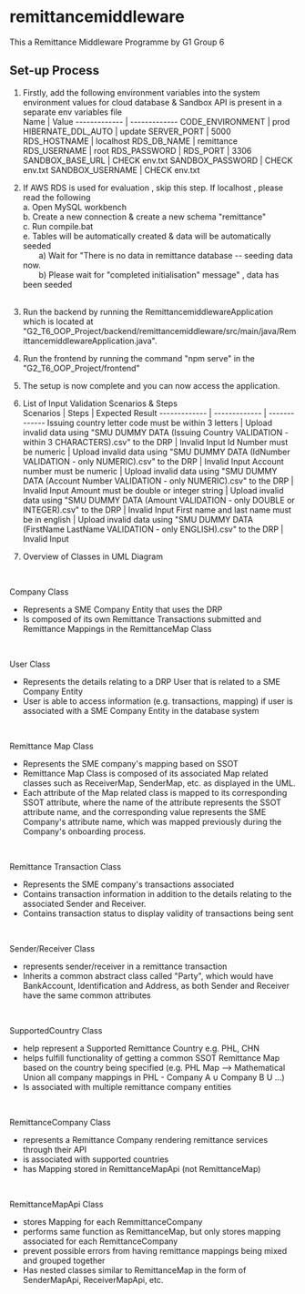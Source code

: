 # remittancemiddleware

This a Remittance Middleware Programme by G1 Group 6 


## Set-up Process 

1. Firstly, add the following environment variables into the system environment 
   values for cloud database & Sandbox API is present in a separate env variables file  <br />
	Name   				| 		Value
	------------- | -------------
	CODE_ENVIRONMENT  	| prod
	HIBERNATE_DDL_AUTO  | update
	SERVER_PORT | 5000
	RDS_HOSTNAME | localhost
	RDS_DB_NAME | remittance 
	RDS_USERNAME | root
	RDS_PASSWORD | 
	RDS_PORT | 3306
	SANDBOX_BASE_URL | CHECK env.txt
	SANDBOX_PASSWORD | CHECK env.txt
	SANDBOX_USERNAME | CHECK env.txt
	
2. If AWS RDS is used for evaluation , skip this step. If localhost , please read the following <br />
		a. Open MySQL workbench  <br />
		b. Create a new connection & create a new schema "remittance"  <br /> 
		c. Run compile.bat <br />
		e. Tables will be automatically created & data will be automatically seeded <br />
       a) Wait for "There is no data in remittance database -- seeding data now.<br />
       b) Please wait for "completed initialisation" message" , data has been seeded <br /><br />
			 
3. Run the backend by running the RemittancemiddlewareApplication which is located at "G2_T6_OOP_Project/backend/remittancemiddleware/src/main/java/RemittancemiddlewareApplication.java". <br />

4. Run the frontend by running the command "npm serve" in the "G2_T6_OOP_Project/frontend" <br />

5. The setup is now complete and you can now access the application. <br />

6. List of Input Validation Scenarios & Steps <br />
   Scenarios | Steps | Expected Result
   ------------- | ------------- | -------------
   Issuing country letter code must be within 3 letters | Upload invalid data using "SMU DUMMY DATA (Issuing Country VALIDATION - within 3 CHARACTERS).csv" to the DRP  | Invalid Input
   Id Number must be numeric | Upload invalid data using "SMU DUMMY DATA (IdNumber VALIDATION - only NUMERIC).csv" to the DRP  | Invalid Input
   Account number must be numeric | Upload invalid data using "SMU DUMMY DATA (Account Number VALIDATION - only NUMERIC).csv" to the DRP | Invalid Input
   Amount must be double or integer string | Upload invalid data using "SMU DUMMY DATA (Amount VALIDATION - only DOUBLE or INTEGER).csv" to the DRP | Invalid Input
   First name and last name must be in english | Upload invalid data using "SMU DUMMY DATA (FirstName LastName VALIDATION - only ENGLISH).csv" to the DRP | Invalid Input

7. Overview of Classes in UML Diagram
<br/>

Company Class
- Represents a SME Company Entity that uses the DRP
- Is composed of its own Remittance Transactions submitted and Remittance Mappings in the RemittanceMap Class
<br/>

User Class
- Represents the details relating to a DRP User that is related to a SME Company Entity
- User is able to access information (e.g. transactions, mapping) if user is associated with a SME Company Entity in the database system
<br/>

Remittance Map Class
- Represents the SME company's mapping based on SSOT
- Remittance Map Class is composed of its associated Map related classes such as ReceiverMap, SenderMap, etc. as displayed in the UML.
- Each attribute of the Map related class is mapped to its corresponding SSOT attribute, where the name of the attribute represents the SSOT attribute name, and the corresponding value represents the SME Company's attribute name, which was mapped previously during the Company's onboarding process.
<br/>

Remittance Transaction Class
- Represents the SME company's transactions associated
- Contains transaction information in addition to the details relating to the associated Sender and Receiver.
- Contains transaction status to display validity of transactions being sent 
<br/>

Sender/Receiver Class
- represents sender/receiver in a remittance transaction
- Inherits a common abstract class called "Party", which would have BankAccount, Identification and Address, as both Sender and Receiver have the same common attributes
<br/>

SupportedCountry Class
- help represent a Supported Remittance Country e.g. PHL, CHN
- helps fulfill functionality of getting a common SSOT Remittance Map based on the country being specified (e.g. PHL Map --> Mathematical Union all company mappings in PHL - Company A ∪ Company B U ...)
- Is associated with multiple remittance company entities
<br/>

RemittanceCompany Class
- represents a Remittance Company rendering remittance services through their API
- is associated with supported countries
- has Mapping stored in RemittanceMapApi (not RemittanceMap)
<br/>

RemittanceMapApi Class
- stores Mapping for each RemmittanceCompany
- performs same function as RemittanceMap, but only stores mapping associated for each RemittanceCompany
- prevent possible errors from having remittance mappings being mixed and grouped together
- Has nested classes similar to RemittanceMap in the form of SenderMapApi, ReceiverMapApi, etc.




	
